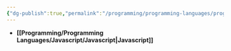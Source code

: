 ```yaml
---
{"dg-publish":true,"permalink":"/programming/programming-languages/programming-languages/"}
---
```



- **[[Programming/Programming Languages/Javascript/Javascript\|Javascript]]**


